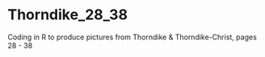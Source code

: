 # Thorndike_28_38
Coding in R to produce pictures from Thorndike &amp; Thorndike-Christ, pages 28 - 38
